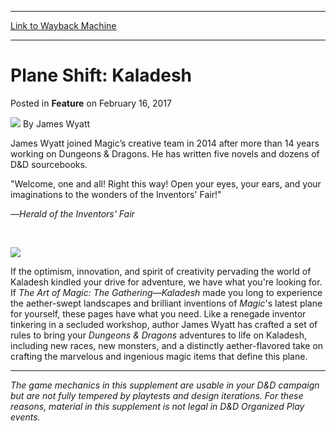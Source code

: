
---
[Link to Wayback Machine](https://web.archive.org/web/20170217184526/http://magic.wizards.com/en/articles/archive/feature/plane-shift-kaladesh-2017-02-16)

[_metadata_:author]:- "James Wyatt"
[_metadata_:description]:- "If the spirit of creativity pervading the world of Kaladesh kindled your drive for adventure, we have what you're looking for."
[_metadata_:generator]:- "Drupal 7 (http://drupal.org)"
[_metadata_:publish_date]:- "2017-02-16"
[_metadata_:title]:- "Plane Shift: Kaladesh"
[_metadata_:wayback_capture_timestamp]:- "2017-02-17 18:45:26+00:00"
[_metadata_:wayback_raw_url]:- "https://web.archive.org/web/20170217184526id_/http://magic.wizards.com/en/articles/archive/feature/plane-shift-kaladesh-2017-02-16"
[_metadata_:wayback_url]:- "http://magic.wizards.com/en/articles/archive/feature/plane-shift-kaladesh-2017-02-16"
---


Plane Shift: Kaladesh
=====================



 Posted in **Feature**
 on February 16, 2017 






![](https://media.magic.wizards.com/styles/auth_small/public/images/person/jameswyatt.jpg)
By James Wyatt




 James Wyatt joined Magic’s creative team in 2014 after more than 14 years working on Dungeons & Dragons. He has written five novels and dozens of D&D sourcebooks. 






"Welcome, one and all! Right this way! Open your eyes, your ears, and your imaginations to the wonders of the Inventors' Fair!"


—*Herald of the Inventors' Fair*  

 


[![](https://media.wizards.com/2017/images/daily/FEAT20170116_DL.png)](http://media.wizards.com/2017/downloads/magic/Plane-Shift_Kaladesh.pdf)


If the optimism, innovation, and spirit of creativity pervading the world of Kaladesh kindled your drive for adventure, we have what you're looking for. If *The Art of Magic: The Gathering—Kaladesh* made you long to experience the aether-swept landscapes and brilliant inventions of *Magic*'s latest plane for yourself, these pages have what you need. Like a renegade inventor tinkering in a secluded workshop, author James Wyatt has crafted a set of rules to bring your *Dungeons & Dragons* adventures to life on Kaladesh, including new races, new monsters, and a distinctly aether-flavored take on crafting the marvelous and ingenious magic items that define this plane.




---

*The game mechanics in this supplement are usable in your D&D campaign but are not fully tempered by playtests and design iterations. For these reasons, material in this supplement is not legal in D&D Organized Play events.*







